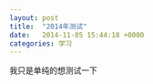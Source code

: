 ```yaml
---
layout: post
title:  "2014年测试"
date:   2014-11-05 15:44:18 +0000
categories: 学习
---
```

我只是单纯的想测试一下

